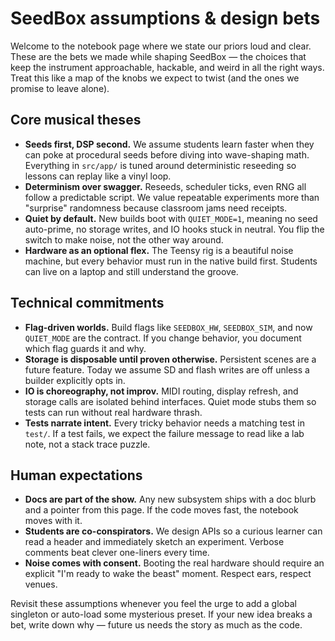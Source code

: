 # SeedBox assumptions & design bets

Welcome to the notebook page where we state our priors loud and clear. These are
the bets we made while shaping SeedBox — the choices that keep the instrument
approachable, hackable, and weird in all the right ways. Treat this like a map
of the knobs we expect to twist (and the ones we promise to leave alone).

## Core musical theses

- **Seeds first, DSP second.** We assume students learn faster when they can poke
  at procedural seeds before diving into wave-shaping math. Everything in
  `src/app/` is tuned around deterministic reseeding so lessons can replay like a
  vinyl loop.
- **Determinism over swagger.** Reseeds, scheduler ticks, even RNG all follow a
  predictable script. We value repeatable experiments more than "surprise"
  randomness because classroom jams need receipts.
- **Quiet by default.** New builds boot with `QUIET_MODE=1`, meaning no seed
  auto-prime, no storage writes, and IO hooks stuck in neutral. You flip the
  switch to make noise, not the other way around.
- **Hardware as an optional flex.** The Teensy rig is a beautiful noise machine,
  but every behavior must run in the native build first. Students can live on a
  laptop and still understand the groove.

## Technical commitments

- **Flag-driven worlds.** Build flags like `SEEDBOX_HW`, `SEEDBOX_SIM`, and now
  `QUIET_MODE` are the contract. If you change behavior, you document which flag
  guards it and why.
- **Storage is disposable until proven otherwise.** Persistent scenes are a
  future feature. Today we assume SD and flash writes are off unless a builder
  explicitly opts in.
- **IO is choreography, not improv.** MIDI routing, display refresh, and storage
  calls are isolated behind interfaces. Quiet mode stubs them so tests can run
  without real hardware thrash.
- **Tests narrate intent.** Every tricky behavior needs a matching test in
  `test/`. If a test fails, we expect the failure message to read like a lab
  note, not a stack trace puzzle.

## Human expectations

- **Docs are part of the show.** Any new subsystem ships with a doc blurb and a
  pointer from this page. If the code moves fast, the notebook moves with it.
- **Students are co-conspirators.** We design APIs so a curious learner can read
  a header and immediately sketch an experiment. Verbose comments beat clever
  one-liners every time.
- **Noise comes with consent.** Booting the real hardware should require an
  explicit "I'm ready to wake the beast" moment. Respect ears, respect venues.

Revisit these assumptions whenever you feel the urge to add a global singleton
or auto-load some mysterious preset. If your new idea breaks a bet, write down
why — future us needs the story as much as the code.
